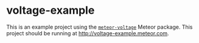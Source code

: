 voltage-example
===============

This is an example project using the
[`meteor-voltage`](https://github.com/BeDifferential/meteor-voltage) Meteor
package. This project should be running at http://voltage-example.meteor.com.
